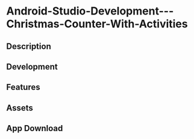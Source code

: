 # Android-Studio-Development---Christmas-Counter-With-Activities

## Description




## Development

## Features

## Assets

## App Download


